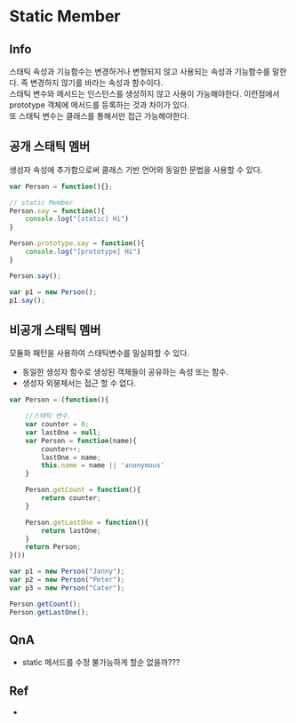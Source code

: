 # Static Member

## Info
스태틱 속성과 기능함수는 변경하거나 변형되지 않고 사용되는 속성과 기능함수를 말한다. 즉 변경하지 않기를 바라는  속성과 함수이다.  
스태틱 변수와 메서드는 인스턴스를 생성하지 않고 사용이 가능해야한다. 이런점에서 prototype 객체에 메서드를 등록하는 것과 차이가 있다.  
또 스태틱 변수는 클래스를 통해서만 접근 가능해야한다.


## 공개 스태틱 멤버
생성자 속성에 추가함으로써 클래스 기반 언어와 동일한 문법을 사용할 수 있다.

```js
var Person = function(){};

// static Member
Person.say = function(){
    console.log("[static] Hi")
}

Person.prototype.say = function(){
    console.log("[prototype] Hi")
}

Person.say();

var p1 = new Person();
p1.say();
```

## 비공개 스태틱 멤버
모듈화 패턴을 사용하여 스태틱변수를 밀실화할 수 있다.

- 동일한 생성자 함수로 생성된 객체들이 공유하는 속성 또는 함수.
- 생성자 외붕체서는 접근 할 수 없다.


```js
var Person = (function(){

    //스태틱 변수.
    var counter = 0;
    var lastOne = null;
    var Person = function(name){
        counter++;
        lastOne = name;
        this.name = name || 'anonymous'
    }

    Person.getCount = function(){
        return counter;
    }

    Person.getLastOne = function(){
        return lastOne;
    }
    return Person;
}())

var p1 = new Person("Janny");
var p2 = new Person("Peter");
var p3 = new Person("Cater");

Person.getCount();
Person.getLastOne();
```



## QnA
- static 메서드를 수정 불가능하게 할순 없을까???

## Ref
- [](http://frontend.diffthink.kr/2016/06/blog-post.html)